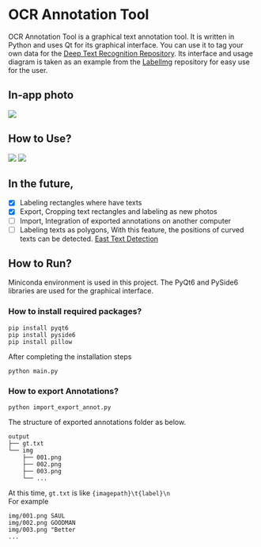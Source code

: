 # OCR Annotation Tool
OCR Annotation Tool is a graphical text annotation tool.
It is written in Python and uses Qt for its graphical interface. You can use it to tag your own data for the [Deep Text Recognition Repository](https://github.com/clovaai/deep-text-recognition-benchmark). 
Its interface and usage diagram is taken as an example from the [LabelImg](https://github.com/tzutalin/labelImg) repository for easy use for the user. 

## In-app photo
![](https://raw.githubusercontent.com/yusfcicek/ocr-annotation-tool/main/tests/usecase_001.png)

## How to Use?
![](https://raw.githubusercontent.com/yusfcicek/ocr-annotation-tool/main/tests/usecase_002.gif)
![](https://raw.githubusercontent.com/yusfcicek/ocr-annotation-tool/main/tests/usecase_003.gif)

## In the future, 

- [x] Labeling rectangles where have texts
- [x] Export, Cropping text rectangles and labeling as new photos 
- [ ] Import, Integration of exported annotations on another computer
- [ ] Labeling texts as polygons, With this feature, the positions of curved texts can be detected. [East Text Detection](https://github.com/SakuraRiven/EAST)

## How to Run?

Miniconda environment is used in this project. The PyQt6 and PySide6 libraries are used for the graphical interface.

### How to install required packages?

```
pip install pyqt6
pip install pyside6
pip install pillow
```

After completing the installation steps

```
python main.py
```

### How to export Annotations?

```
python import_export_annot.py
```
The structure of exported annotations folder as below.
```
output
├── gt.txt
└── img
    ├── 001.png
    ├── 002.png
    ├── 003.png
    └── ...
```
At this time, `gt.txt` is like `{imagepath}\t{label}\n` <br>
For example
```
img/001.png	SAUL
img/002.png	GOODMAN
img/003.png	"Better
...
```
